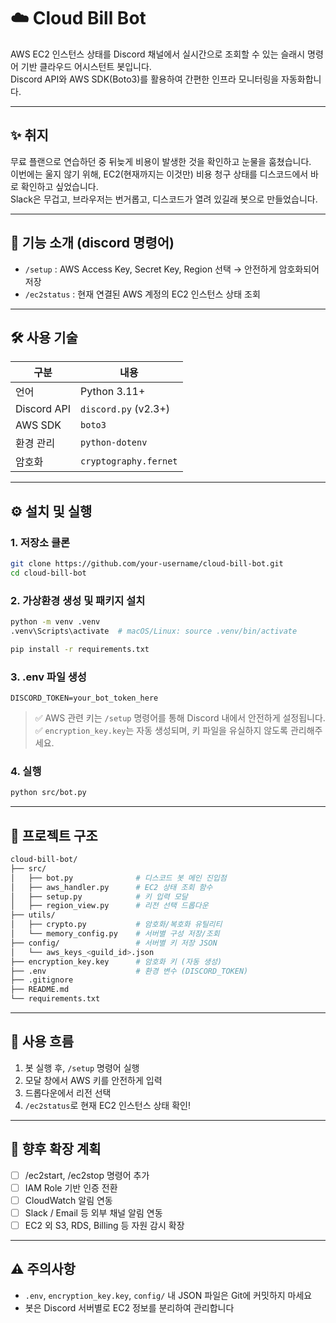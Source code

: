 # ☁️ Cloud Bill Bot

AWS EC2 인스턴스 상태를 Discord 채널에서 실시간으로 조회할 수 있는 슬래시 명령어 기반 클라우드 어시스턴트 봇입니다.  
Discord API와 AWS SDK(Boto3)를 활용하여 간편한 인프라 모니터링을 자동화합니다.

---

## ✨ 취지

무료 플랜으로 연습하던 중 뒤늦게 비용이 발생한 것을 확인하고 눈물을 훔쳤습니다.  
이번에는 울지 않기 위해, EC2(현재까지는 이것만) 비용 청구 상태를 디스코드에서 바로 확인하고 싶었습니다.  
Slack은 무겁고, 브라우저는 번거롭고, 디스코드가 열려 있길래 봇으로 만들었습니다.

---

## 📌 기능 소개 (discord 명령어)

- `/setup` : AWS Access Key, Secret Key, Region 선택 → 안전하게 암호화되어 저장
- `/ec2status` : 현재 연결된 AWS 계정의 EC2 인스턴스 상태 조회

---

## 🛠️ 사용 기술

| 구분         | 내용                      |
|--------------|---------------------------|
| 언어         | Python 3.11+              |
| Discord API  | `discord.py` (v2.3+)      |
| AWS SDK      | `boto3`                   |
| 환경 관리    | `python-dotenv`           |
| 암호화       | `cryptography.fernet`     |

---

## ⚙️ 설치 및 실행

### 1. 저장소 클론

```bash
git clone https://github.com/your-username/cloud-bill-bot.git
cd cloud-bill-bot
```

### 2. 가상환경 생성 및 패키지 설치

```bash
python -m venv .venv
.venv\Scripts\activate  # macOS/Linux: source .venv/bin/activate

pip install -r requirements.txt
```

### 3. .env 파일 생성

```
DISCORD_TOKEN=your_bot_token_here
```

> ✅ AWS 관련 키는 `/setup` 명령어를 통해 Discord 내에서 안전하게 설정됩니다.  
> ✅ `encryption_key.key`는 자동 생성되며, 키 파일을 유실하지 않도록 관리해주세요.

### 4. 실행

```bash
python src/bot.py
```

---

## 📂 프로젝트 구조

```bash
cloud-bill-bot/
├── src/
│   ├── bot.py              # 디스코드 봇 메인 진입점
│   ├── aws_handler.py      # EC2 상태 조회 함수
│   ├── setup.py            # 키 입력 모달
│   ├── region_view.py      # 리전 선택 드롭다운
├── utils/
│   ├── crypto.py           # 암호화/복호화 유틸리티
│   └── memory_config.py    # 서버별 구성 저장/조회
├── config/                 # 서버별 키 저장 JSON
│   └── aws_keys_<guild_id>.json
├── encryption_key.key      # 암호화 키 (자동 생성)
├── .env                    # 환경 변수 (DISCORD_TOKEN)
├── .gitignore
├── README.md
└── requirements.txt
```

---

## 📌 사용 흐름

1. 봇 실행 후, `/setup` 명령어 실행
2. 모달 창에서 AWS 키를 안전하게 입력
3. 드롭다운에서 리전 선택
4. `/ec2status`로 현재 EC2 인스턴스 상태 확인!

---

## 🚧 향후 확장 계획

- [ ] /ec2start, /ec2stop 명령어 추가
- [ ] IAM Role 기반 인증 전환
- [ ] CloudWatch 알림 연동
- [ ] Slack / Email 등 외부 채널 알림 연동
- [ ] EC2 외 S3, RDS, Billing 등 자원 감시 확장

---

## ⚠️ 주의사항

- `.env`, `encryption_key.key`, `config/` 내 JSON 파일은 Git에 커밋하지 마세요
- 봇은 Discord 서버별로 EC2 정보를 분리하여 관리합니다
